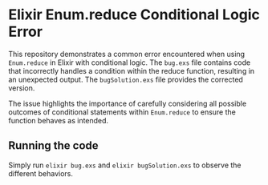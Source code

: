 # Elixir Enum.reduce Conditional Logic Error

This repository demonstrates a common error encountered when using `Enum.reduce` in Elixir with conditional logic. The `bug.exs` file contains code that incorrectly handles a condition within the reduce function, resulting in an unexpected output. The `bugSolution.exs` file provides the corrected version. 

The issue highlights the importance of carefully considering all possible outcomes of conditional statements within `Enum.reduce` to ensure the function behaves as intended.

## Running the code

Simply run `elixir bug.exs` and `elixir bugSolution.exs` to observe the different behaviors.